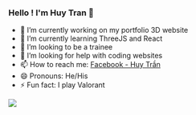 ### Hello ! I'm Huy Tran 👋

- 🔭 I’m currently working on my portfolio 3D website
- 🌱 I’m currently learning ThreeJS and React
- 👯 I’m looking to be a trainee
- 🤔 I’m looking for help with coding websites
- 📫 How to reach me: [Facebook - Huy Trần](https://www.facebook.com/clown.coder/)
- 😄 Pronouns: He/His
- ⚡ Fun fact: I play Valorant

<img src="https://github-readme-stats.vercel.app/api?username=huytran-cloud&&show_icons=true&title_color=ffffff&icon_color=bb2acf&text_color=daf7dc&bg_color=191b1c">

